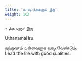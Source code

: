 ```yaml
---
title: 'உ(வு)த்தமனாய் இரு'
weight: 103
---
```

 

உத்தமனாய் இரு

Uthanamai Iru

நற்குணம் உள்ளவனாக வாழ வேண்டும்.  
Lead the life with good qualities